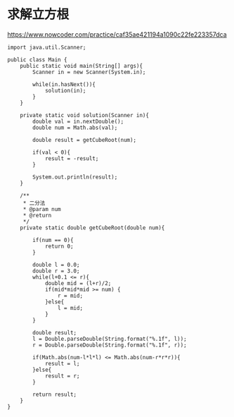 # 求解立方根
https://www.nowcoder.com/practice/caf35ae421194a1090c22fe223357dca

    import java.util.Scanner;
    
    public class Main {
        public static void main(String[] args){
            Scanner in = new Scanner(System.in);
    
            while(in.hasNext()){
                solution(in);
            }
        }
    
        private static void solution(Scanner in){
            double val = in.nextDouble();
            double num = Math.abs(val);
    
            double result = getCubeRoot(num);
            
            if(val < 0){
                result = -result;
            }
    
            System.out.println(result);
        }
    
        /**
         * 二分法
         * @param num
         * @return
         */
        private static double getCubeRoot(double num){
    
            if(num == 0){
                return 0;
            }
    
            double l = 0.0;
            double r = 3.0;
            while(l+0.1 <= r){
                double mid = (l+r)/2;
                if(mid*mid*mid >= num) {
                    r = mid;
                }else{
                    l = mid;
                }
            }
            
            double result;
            l = Double.parseDouble(String.format("%.1f", l));
            r = Double.parseDouble(String.format("%.1f", r));
    
            if(Math.abs(num-l*l*l) <= Math.abs(num-r*r*r)){
                result = l;
            }else{
                result = r;
            }
    
            return result;
        }
    }
    

